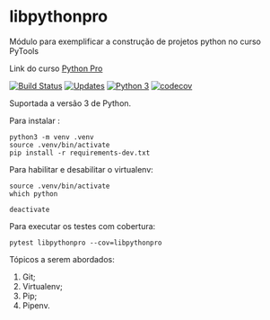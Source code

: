# libpythonpro
Módulo para exemplificar a construção de projetos python no curso PyTools

Link do curso [Python Pro](https://www.python.pro.br/)

[![Build Status](https://travis-ci.org/vizagre/libpythonpro.svg?branch=main)](https://travis-ci.org/vizagre/libpythonpro)
[![Updates](https://pyup.io/repos/github/vizagre/libpythonpro/shield.svg)](https://pyup.io/repos/github/vizagre/libpythonpro/)
[![Python 3](https://pyup.io/repos/github/vizagre/libpythonpro/python-3-shield.svg)](https://pyup.io/repos/github/vizagre/libpythonpro/)
[![codecov](https://codecov.io/gh/vizagre/libpythonpro/branch/main/graph/badge.svg?token=2RK86E6R1R)](https://codecov.io/gh/vizagre/libpythonpro)

Suportada a versão 3 de Python.

Para instalar :

```Console
python3 -m venv .venv
source .venv/bin/activate
pip install -r requirements-dev.txt
```

Para habilitar e desabilitar o virtualenv:

```Console
source .venv/bin/activate
which python

deactivate
```

Para executar os testes com cobertura:

```Console
pytest libpythonpro --cov=libpythonpro
```

Tópicos a serem abordados:
 1. Git;
 2. Virtualenv;
 3. Pip;
 4. Pipenv.